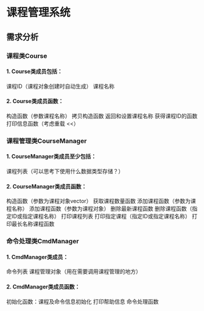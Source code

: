 # 课程管理系统

## 需求分析

### 课程类Course
#### 1. Course类成员包括：
课程ID（课程对象创建时自动生成）
课程名称
#### 2. Course类成员函数：
构造函数（参数课程名称）
拷贝构造函数
返回和设置课程名称
获得课程ID的函数
打印信息函数（考虑重载 <<）

### 课程管理类CourseManager
#### 1. CourseManager类成员至少包括：
课程列表（可以思考下使用什么数据类型存储？）
#### 2. CourseManager类成员函数：
构造函数（参数为课程对象vector）
获取课程数量函数
添加课程函数（参数为课程名称）
添加课程函数（参数为课程对象）
删除最新课程函数
删除课程函数（指定ID或指定课程名称）
打印课程列表
打印指定课程（指定ID或指定课程名称）
打印最长名称课程函数

### 命令处理类CmdManager
#### 1. CmdManager类成员：
命令列表
课程管理对象（用在需要调用课程管理的地方）
#### 2. CmdManager类成员函数：
初始化函数：课程及命令信息初始化
打印帮助信息
命令处理函数
